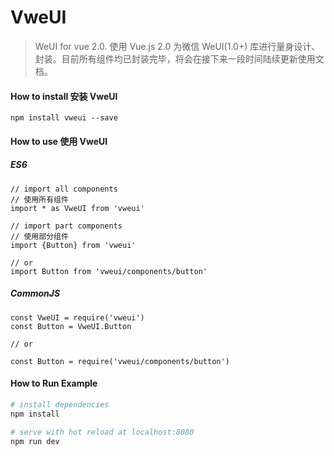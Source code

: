 # VweUI

> WeUI for vue 2.0.
> 使用 Vue.js 2.0 为微信 WeUI(1.0+) 库进行量身设计、封装。目前所有组件均已封装完毕，将会在接下来一段时间陆续更新使用文档。

#### How to install 安装 VweUI
```
npm install vweui --save
```

#### How to use 使用 VweUI
##### ES6
```
// import all components
// 使用所有组件
import * as VweUI from 'vweui'

// import part components
// 使用部分组件
import {Button} from 'vweui'

// or
import Button from 'vweui/components/button'
```
##### CommonJS
```
const VweUI = require('vweui')
const Button = VweUI.Button

// or

const Button = require('vweui/components/button')
```

#### How to Run Example

``` bash
# install dependencies
npm install

# serve with hot reload at localhost:8080
npm run dev
```
